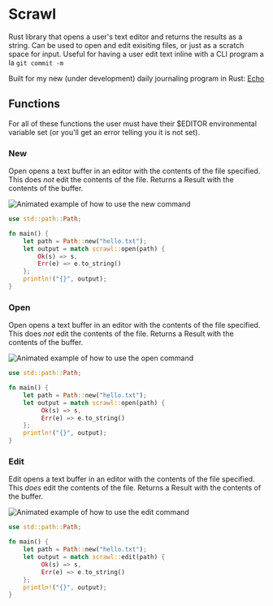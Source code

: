 # Scrawl

Rust library that opens a user's text editor and returns the results as a string. Can be used to open and edit exisiting files, or just as a scratch space for input. Useful for having a user edit text inline with a CLI program a la `git commit -m`

Built for my new (under development) daily journaling program in Rust: [Echo](https://git.xvrqt.com/xvrqt/echo)

## Functions
For all of these functions the user must have their $EDITOR environmental variable set (or you'll get an error telling you it is not set).

### New
Open opens a text buffer in an editor with the contents of the file specified. This does _not_ edit the contents of the file. Returns a Result<String> with the contents of the buffer.

![Animated example of how to use the new command](https://xvrqt.sfo2.digitaloceanspaces.com/image-cache/new.gif)

```rust
use std::path::Path;

fn main() {
    let path = Path::new("hello.txt");
    let output = match scrawl::open(path) {
        Ok(s) => s,
        Err(e) => e.to_string()
    };
    println!("{}", output);
}
```

### Open
Open opens a text buffer in an editor with the contents of the file specified. This does _not_ edit the contents of the file. Returns a Result<String> with the contents of the buffer.

![Animated example of how to use the open command](https://xvrqt.sfo2.digitaloceanspaces.com/image-cache/open.gif)

```rust
use std::path::Path;

fn main() {
    let path = Path::new("hello.txt");
    let output = match scrawl::open(path) {
         Ok(s) => s,
         Err(e) => e.to_string()
    };
    println!("{}", output);
}
```

### Edit
Edit opens a text buffer in an editor with the contents of the file specified. This _does_ edit the contents of the file. Returns a Result<String> with the contents of the buffer.

![Animated example of how to use the edit command](https://xvrqt.sfo2.digitaloceanspaces.com/image-cache/edit.gif)

```rust
use std::path::Path;

fn main() {
    let path = Path::new("hello.txt");
    let output = match scrawl::edit(path) {
         Ok(s) => s,
         Err(e) => e.to_string()
    };
    println!("{}", output);
}
```

